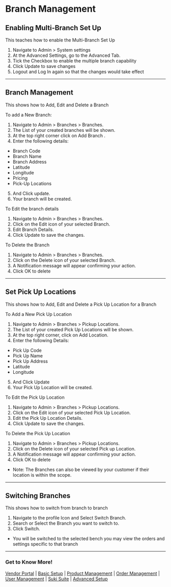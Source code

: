 
Branch Management
=======

Enabling Multi-Branch Set Up
----------
This teaches how to enable the Multi-Branch Set Up

1. Navigate to Admin > System settings
2. At the Advanced Settings, go to the Advanced Tab.
3. Tick the Checkbox to enable the multiple branch capability
4. Click Update to save changes
5. Logout and Log In again so that the changes would take effect

---
Branch Management 
----------
This shows how to Add, Edit and Delete a Branch

To add a New Branch:

1. Navigate to Admin > Branches > Branches.
2. The List of your created branches will be shown.
3. At the top right corner click on Add Branch .
4. Enter the following details:
 * Branch Code
 * Branch Name
 * Branch Address
 * Latitude
 * Longitude
 * Pricing
 * Pick-Up Locations
5. And Click update.
6. Your branch will be created. 
	
To Edit the branch details

1. Navigate to Admin > Branches > Branches.
2. Click on the Edit icon of your selected Branch. 
3. Edit Branch Details.
4. Click Update to save the changes.

To Delete the Branch

1. Navigate to Admin > Branches > Branches.
2. Click on the Delete icon of your selected Branch. 
3. A Notification message will appear confirming your action. 
4. Click OK to delete

---
Set Pick Up Locations
----------
This shows how to Add, Edit and Delete a Pick Up Location for a Branch 

To Add a New Pick Up Location

1. Navigate to Admin > Branches > Pickup Locations.
2. The List of your created Pick Up Locations will be shown. 
3. At the top right corner, click on Add Location.
4. Enter the following Details:
 * Pick Up Code
 * Pick Up Name
 * Pick Up Address
 * Latitude
 * Longitude
5. And Click Update
6. Your Pick Up Location will be created.

To Edit the Pick Up Location

1. Navigate to Admin > Branches > Pickup Locations.
2. Click on the Edit icon of your selected Pick Up Location.
3. Edit the Pick Up Location Details.
4. Click Update to save the changes.

To Delete the Pick Up Location

1. Navigate to Admin > Branches > Pickup Locations.
2. Click on the Delete icon of your selected Pick up Location.
3. A Notification message will appear confirming your action. 
4. Click OK to delete
 * Note: The Branches can also be viewed by your customer if their location is within the scope.

---
Switching Branches
----------
This shows how to switch from branch to branch

1. Navigate to the profile Icon and Select Switch Branch.
2. Search or Select the Branch you want to switch to.
3. Click Switch.
 * You will be switched to the selected bench you may view the orders and settings specific to that branch

---		
### Get to Know More!

[Vendor Portal](index.md) | [Basic Setup](basicsetup.md) | [Product Management](productmanagement.md) | [Order Management](ordermanagement.md) | [User Management](usermanagement.md) | [Suki Suite](/vendors/index.md#Suki_Suite) | [Advanced Setup](advancedsetup.md)



